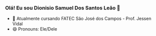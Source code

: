 ### Olá! Eu sou Dionisio Samuel Dos Santos Leão 👋

- 🌱 Atualmente cursando FATEC São José dos Campos - Prof. Jessen Vidal
- 😄 Pronouns: Ele/Dele
